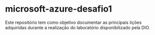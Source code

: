 # microsoft-azure-desafio1
Este repositório tem como objetivo documentar as principais lições adquiridas durante a realização do laboratório disponibilizado pela DIO.
